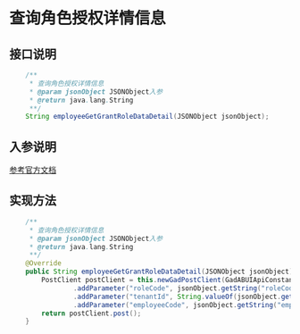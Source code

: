 # 查询角色授权详情信息

## 接口说明
```java
    /**
     * 查询角色授权详情信息
     * @param jsonObject JSONObject入参
     * @return java.lang.String
     **/
    String employeeGetGrantRoleDataDetail(JSONObject jsonObject);
```
## 入参说明
[参考官方文档](https://openplatform-portal.dg-work.cn/#/doc-jsapi?apiType=serverapi&docKey=2658)
## 实现方法
```java
    /**
     * 查询角色授权详情信息
     * @param jsonObject JSONObject入参
     * @return java.lang.String
     **/
    @Override
    public String employeeGetGrantRoleDataDetail(JSONObject jsonObject) {
        PostClient postClient = this.newGadPostClient(GadABUIApiConstants.ABUI_ACL_GET_GRANT_ROLE_DATA_DETAIL)
                .addParameter("roleCode", jsonObject.getString("roleCode"))
                .addParameter("tenantId", String.valueOf(jsonObject.getLong("tenantId")))
                .addParameter("employeeCode", jsonObject.getString("employeeCode"));
        return postClient.post();
    }
```